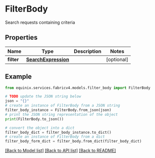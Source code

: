 # FilterBody

Search requests containing criteria

## Properties

Name | Type | Description | Notes
------------ | ------------- | ------------- | -------------
**filter** | [**SearchExpression**](SearchExpression.md) |  | [optional] 

## Example

```python
from equinix.services.fabricv4.models.filter_body import FilterBody

# TODO update the JSON string below
json = "{}"
# create an instance of FilterBody from a JSON string
filter_body_instance = FilterBody.from_json(json)
# print the JSON string representation of the object
print(FilterBody.to_json())

# convert the object into a dict
filter_body_dict = filter_body_instance.to_dict()
# create an instance of FilterBody from a dict
filter_body_form_dict = filter_body.from_dict(filter_body_dict)
```
[[Back to Model list]](../README.md#documentation-for-models) [[Back to API list]](../README.md#documentation-for-api-endpoints) [[Back to README]](../README.md)


